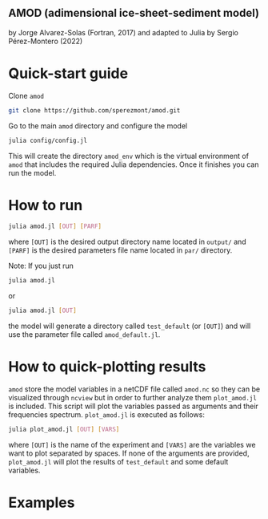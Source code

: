## AMOD (adimensional ice-sheet-sediment model)
by Jorge Alvarez-Solas (Fortran, 2017) and adapted to Julia by Sergio Pérez-Montero (2022)


# Quick-start guide
Clone `amod`
```bash
git clone https://github.com/sperezmont/amod.git
```
Go to the main `amod` directory and configure the model
```bash
julia config/config.jl
```
This will create the directory `amod_env` which is the virtual environment of `amod` that includes the required Julia dependencies. Once it finishes you can run the model.

# How to run
```bash
julia amod.jl [OUT] [PARF]
```
where `[OUT]` is the desired output directory name located in `output/` and `[PARF]` is the desired parameters file name located in `par/` directory.

Note: If you just run
  ```bash
  julia amod.jl
  ```
  or
  ```bash
  julia amod.jl [OUT]
  ```
  the model will generate a directory called `test_default` (or `[OUT]`) and will use the parameter file called `amod_default.jl`.

# How to quick-plotting results
`amod` store the model variables in a netCDF file called `amod.nc` so they can be visualized through `ncview` but in order to further analyze them `plot_amod.jl` is included. This script will plot the variables passed as arguments and their frequencies spectrum. `plot_amod.jl` is executed as follows:
```bash
julia plot_amod.jl [OUT] [VARS]
```
where `[OUT]` is the name of the experiment and `[VARS]` are the variables we want to plot separated by spaces. If none of the arguments are provided, `plot_amod.jl` will plot the results of `test_default` and some default variables. 

# Examples
